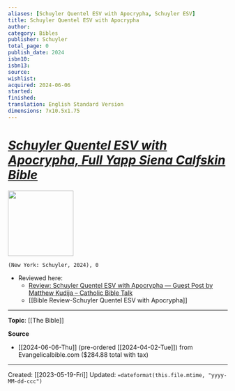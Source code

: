 ```yaml
---
aliases: [Schuyler Quentel ESV with Apocrypha, Schuyler ESV]
title: Schuyler Quentel ESV with Apocrypha
author: 
category: Bibles
publisher: Schuyler
total_page: 0
publish_date: 2024
isbn10: 
isbn13: 
source: 
wishlist: 
acquired: 2024-06-06
started: 
finished: 
translation: English Standard Version
dimensions: 7x10.5x1.75
---
```

# *[Schuyler Quentel ESV with Apocrypha, Full Yapp Siena Calfskin Bible](https://evangelicalbible.com/product/schuyler-quentel-esv-apocrypha-full-yapp-siena-calfskin-bible/)*

<img src="https://evangelicalbible.com/wp-content/uploads/2024/02/Evangelica-Siena1-scaled.jpg" width=150>

`(New York: Schuyler, 2024), 0`

- Reviewed here: 
	- [Review: Schuyler Quentel ESV with Apocrypha — Guest Post by Matthew Kudija – Catholic Bible Talk](https://catholicbibletalk.com/2024/06/review-schuyler-quentel-esv-with-apocrypha-guest-post-by-matthew-kudija/)
	- [[Bible Review-Schuyler Quentel ESV with Apocrypha]]

--- 
**Topic**: [[The Bible]]

**Source**
- [[2024-06-06-Thu]] (pre-ordered [[2024-04-02-Tue]]) from Evangelicalbible.com ($284.88 total with tax)

---
Created: [[2023-05-19-Fri]]
Updated: `=dateformat(this.file.mtime, "yyyy-MM-dd-ccc")`